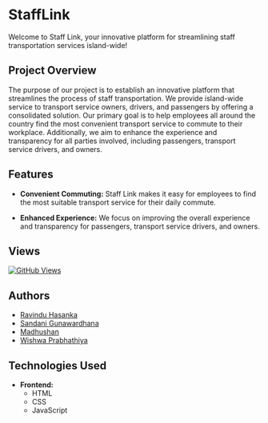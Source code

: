 # StaffLink

Welcome to Staff Link, your innovative platform for streamlining staff transportation services island-wide!

## Project Overview

The purpose of our project is to establish an innovative platform that streamlines the process of staff transportation. We provide island-wide service to transport service owners, drivers, and passengers by offering a consolidated solution. Our primary goal is to help employees all around the country find the most convenient transport service to commute to their workplace. Additionally, we aim to enhance the experience and transparency for all parties involved, including passengers, transport service drivers, and owners.

## Features

- **Convenient Commuting:** Staff Link makes it easy for employees to find the most suitable transport service for their daily commute.

- **Enhanced Experience:** We focus on improving the overall experience and transparency for passengers, transport service drivers, and owners.

## Views

[![GitHub Views](https://views.whatilearened.today/views/github/your-username/your-repository.svg)](https://github.com/your-username/your-repository)

## Authors

- [Ravindu Hasanka](#)
- [Sandani Gunawardhana](#)
- [Madhushan](#)
- [Wishwa Prabhathiya](#)

## Technologies Used

- **Frontend:**
  - HTML
  - CSS
  - JavaScript

